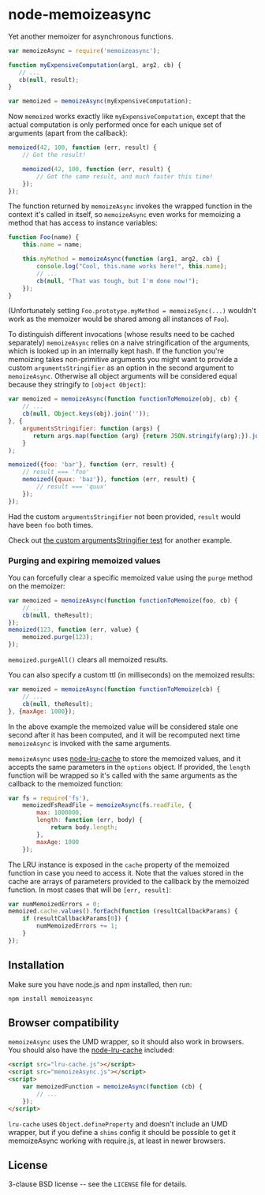 node-memoizeasync
=================

Yet another memoizer for asynchronous functions.

```javascript
var memoizeAsync = require('memoizeasync');

function myExpensiveComputation(arg1, arg2, cb) {
   // ...
   cb(null, result);
}

var memoized = memoizeAsync(myExpensiveComputation);
```

Now `memoized` works exactly like `myExpensiveComputation`, except that
the actual computation is only performed once for each unique set of
arguments (apart from the callback):

```javascript
memoized(42, 100, function (err, result) {
    // Got the result!

    memoized(42, 100, function (err, result) {
        // Got the same result, and much faster this time!
    });
});
```

The function returned by `memoizeAsync` invokes the wrapped function
in the context it's called in itself, so `memoizeAsync` even works for
memoizing a method that has access to instance variables:

```javascript
function Foo(name) {
    this.name = name;

    this.myMethod = memoizeAsync(function (arg1, arg2, cb) {
        console.log("Cool, this.name works here!", this.name);
        // ...
        cb(null, "That was tough, but I'm done now!");
    });
}
```

(Unfortunately setting `Foo.prototype.myMethod = memoizeSync(...)`
wouldn't work as the memoizer would be shared among all instances of
`Foo`).

To distinguish different invocations (whose results need to be cached
separately) `memoizeAsync` relies on a naive stringification of the
arguments, which is looked up in an internally kept hash. If the
function you're memoizing takes non-primitive arguments you might want
to provide a custom `argumentsStringifier` as an option in the second
argument to `memoizeAsync`. Otherwise all object arguments will be
considered equal because they stringify to `[object Object]`:

```javascript
var memoized = memoizeAsync(function functionToMemoize(obj, cb) {
    // ...
    cb(null, Object.keys(obj).join(''));
}, {
    argumentsStringifier: function (args) {
       return args.map(function (arg) {return JSON.stringify(arg);}).join(",");
    }
);

memoized({foo: 'bar'}, function (err, result) {
    // result === 'foo'
    memoized({quux: 'baz'}), function (err, result) {
        // result === 'quux'
    });
});
```

Had the custom `argumentsStringifier` not been provided, `result`
would have been `foo` both times.

Check out <a
href="https://github.com/papandreou/node-memoizeasync/blob/master/test/memoizeAsync.js">the
custom argumentsStringifier test</a> for another example.


### Purging and expiring memoized values ###

You can forcefully clear a specific memoized value using the `purge`
method on the memoizer:

```javascript
var memoized = memoizeAsync(function functionToMemoize(foo, cb) {
    // ...
    cb(null, theResult);
});
memoized(123, function (err, value) {
    memoized.purge(123);
});
```

`memoized.purgeAll()` clears all memoized results.

You can also specify a custom ttl (in milliseconds) on the memoized
results:

```javascript
var memoized = memoizeAsync(function functionToMemoize(cb) {
    // ...
    cb(null, theResult);
}, {maxAge: 1000});
```

In the above example the memoized value will be considered stale one
second after it has been computed, and it will be recomputed next time
`memoizeAsync` is invoked with the same arguments.

`memoizeAsync` uses <a
href="https://github.com/isaacs/node-lru-cache">node-lru-cache</a> to
store the memoized values, and it accepts the same parameters in the
`options` object. If provided, the `length` function will be wrapped
so it's called with the same arguments as the callback to the memoized
function:

```javascript
var fs = require('fs'),
    memoizedFsReadFile = memoizeAsync(fs.readFile, {
        max: 1000000,
        length: function (err, body) {
            return body.length;
        },
        maxAge: 1000
    });
```

The LRU instance is exposed in the `cache` property of the memoized
function in case you need to access it. Note that the values stored in
the cache are arrays of parameters provided to the callback by the
memoized function. In most cases that will be `[err, result]`:


```javascript
var numMemoizedErrors = 0;
memoized.cache.values().forEach(function (resultCallbackParams) {
    if (resultCallbackParams[0]) {
        numMemoizedErrors += 1;
    }
});
```

Installation
------------

Make sure you have node.js and npm installed, then run:

    npm install memoizeasync

Browser compatibility
---------------------

`memoizeAsync` uses the UMD wrapper, so it should also work in
browsers. You should also have the <a
href="https://github.com/isaacs/node-lru-cache">node-lru-cache</a>
included:

```html
<script src="lru-cache.js"></script>
<script src="memoizeAsync.js"></script>
<script>
    var memoizedFunction = memoizeAsync(function (cb) {
        // ...
    });
</script>
```

`lru-cache` uses `Object.defineProperty` and doesn't include an UMD
wrapper, but if you define a `shims` config it should be possible to
get it memoizeAsync working with require.js, at least in newer browsers.

License
-------

3-clause BSD license -- see the `LICENSE` file for details.
